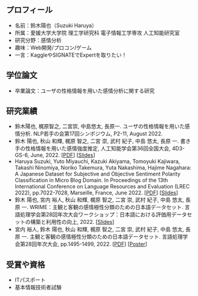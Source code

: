 ## プロフィール

- 名前：鈴木陽也（Suzuki Haruya）
- 所属：愛媛大学大学院 理工学研究科 電子情報工学専攻 人工知能研究室
- 研究分野：感情分析
- 趣味：Web開発/プロコン/ゲーム
- 一言：KaggleやSIGNATEでExpertを取りたい！

## 学位論文

- 卒業論文：ユーザの性格情報を用いた感情分析に関する研究

## 研究業績

- 鈴木陽也, 梶原智之, 二宮崇, 中島悠太, 長原一. ユーザの性格情報を用いた感情分析. NLP若手の会第17回シンポジウム, P2-11, August 2022.
- 鈴木 陽也, 秋山 和輝, 梶原 智之, 二宮 崇, 武村 紀子, 中島 悠太, 長原 一. 書き手の性格情報を用いた感情強度推定, 人工知能学会第36回全国大会, 4D3-GS-6, June, 2022. [[PDF](https://www.jstage.jst.go.jp/article/pjsai/JSAI2022/0/JSAI2022_4D3GS604/_article/-char/ja)] [[Slides](https://github.com/haru1290/haru1290/blob/main/jsai2022-slide.pdf)]
- Haruya Suzuki, Yuto Miyauchi, Kazuki Akiyama, Tomoyuki Kajiwara, Takashi Ninomiya, Noriko Takemura, Yuta Nakashima, Hajime Nagahara: A Japanese Dataset for Subjective and Objective Sentiment Polarity Classification in Micro Blog Domain. In Proceedings of the 13th International Conference on Language Resources and Evaluation (LREC 2022), pp.7022-7028, Marseille, France, June 2022. [[PDF](http://www.lrec-conf.org/proceedings/lrec2022/pdf/2022.lrec-1.759.pdf)] [[Slides](https://github.com/haru1290/haru1290/blob/main/lrec2022-slide.pdf)]
- 鈴木 陽也, 宮内 裕人, 秋山 和輝, 梶原 智之, 二宮 崇, 武村 紀子, 中島 悠太, 長原 一. WRIME：主観と客観の感情極性分類のための日本語データセット. 言語処理学会第28回年次大会ワークショップ：日本語における評価用データセットの構築と利用性の向上, 2022. [[Slides](https://github.com/haru1290/haru1290/blob/main/jed2022-slide.pdf)]
- 宮内 裕人, 鈴木 陽也, 秋山 和輝, 梶原 智之, 二宮 崇, 武村 紀子, 中島 悠太, 長原 一. 主観と客観の感情極性分類のための日本語データセット. 言語処理学会第28回年次大会, pp.1495-1499, 2022. [[PDF](https://www.anlp.jp/proceedings/annual_meeting/2022/pdf_dir/PH3-13.pdf)] [[Poster](https://github.com/haru1290/haru1290/blob/main/nlp2022-poster.pdf)]

## 受賞や資格

- ITパスポート
- 基本情報技術者試験

<!--
**haru1290/haru1290** is a ✨ _special_ ✨ repository because its `README.md` (this file) appears on your GitHub profile.

Here are some ideas to get you started:

- 🔭 I’m currently working on ...
- 🌱 I’m currently learning ...
- 👯 I’m looking to collaborate on ...
- 🤔 I’m looking for help with ...
- 💬 Ask me about ...
- 📫 How to reach me: ...
- 😄 Pronouns: ...
- ⚡ Fun fact: ...
-->
